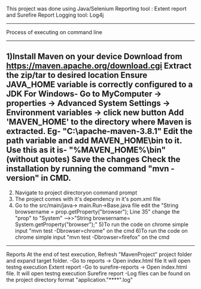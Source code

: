 This project was done using Java/Selenium
Reporting tool : Extent report and Surefire Report
Logging tool: Log4j

--------------------------------------------------------------------
Process of executing on command line


------------------------------------------------------
1)Install Maven on your device
Download from https://maven.apache.org/download.cgi
Extract the zip/tar to desired location 
Ensure JAVA_HOME variable is correctly configured to a JDK
For Windows-
Go to MyComputer -> properties -> Advanced System Settings -> Environment variables -> click new button
Add 'MAVEN_HOME' to the directory where Maven is extracted. Eg- "C:\apache-maven-3.8.1"
Edit the path variable and add MAVEN_HOME\bin to it. Use this as it is- "%MAVEN_HOME%\bin" (without quotes)
Save the changes
Check the installation by running the command "mvn -version" in CMD.
----------------------------------------------------------------------
2) Navigate to project directoryon command prompt
3) The project comes with it's dependency in it's pom.xml file
4) Go to the src/main/java-> main.Run->Base.java file edit the "String browsername = prop.getProperty("browser"); Line 35" 
 change the "prop" to "System" -->>"String browsername= System.getProperty("browser");" 
5)To run the code on chrome simple input "mvn test -Dbrowser=chrome" on the cmd
6)To run the code on chrome simple input "mvn test -Dbrowser=firefox" on the cmd


---------------------------------------------------------------------
Reports
At the end of test execution, Refresh "MavenProject" project folder and expand target folder.
-Go to reports -> Open index.html file  It will open testng execution Extent report
-Go to surefire-reports -> Open index.html file. It will open testng execution Surefire report
-Log files can be found on the project directory format "application."****".log"


 
